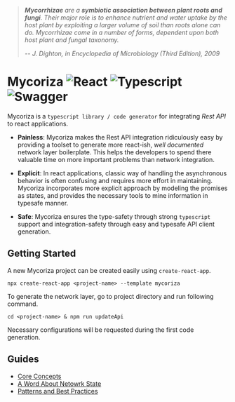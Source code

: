 > _**Mycorrhizae** are a **symbiotic association between plant roots and fungi**.
 Their major role is to enhance nutrient and water uptake by the host plant
 by exploiting a larger volume of soil than roots alone can do. Mycorrhizae
 come in a number of forms, dependent upon both host plant and fungal taxonomy._
>
> -- <cite>J. Dighton, in Encyclopedia of Microbiology (Third Edition), 2009</cite>

# Mycoriza ![React](https://img.shields.io/badge/react-16.8%2B-blue) ![Typescript](https://img.shields.io/badge/typescript-4.4%2B-blue) ![Swagger](https://img.shields.io/badge/swagger-3%2B-blue) 

Mycoriza is a `typescript library / code generator` for integrating _Rest API_ to react applications.

* **Painless**: Mycoriza makes the Rest API integration ridiculously easy by providing a toolset to generate more 
react-ish, _well documented_ network layer boilerplate. This helps the developers to spend there valuable time on more important problems 
than network integration. 

* **Explicit**: In react applications, classic way of handling the asynchronous behavior is often confusing and requires more 
effort in maintaining. Mycoriza incorporates more explicit approach by modeling the promises as states, and provides
the necessary tools to mine information in typesafe manner.

* **Safe**: Mycoriza ensures the type-safety through strong `typescript` support and integration-safety through easy 
and typesafe API client generation.

## Getting Started

A new Mycoriza project can be created easily using `create-react-app`.

```shell
npx create-react-app <project-name> --template mycoriza
```

To generate the network layer, go to project directory and run following command.

```shell
cd <project-name> & npm run updateApi
```

Necessary configurations will be requested during the first code generation. 

## Guides

* [Core Concepts](./docs/concepts.md)
* [A Word About Netowrk State](./docs/network-states.md)
* [Patterns and Best Practices](./docs/patterns-and-best-practices.md)

